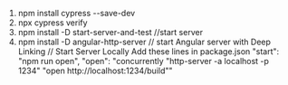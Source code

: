 1) npm install cypress --save-dev
2) npx cypress verify
3) npm install -D start-server-and-test //start server
4) npm install -D angular-http-server // start Angular server with Deep Linking
 // Start Server Locally Add these lines in package.json
     "start": "npm run open",
    "open": "concurrently \"http-server -a localhost -p 1234\" \"open http://localhost:1234/build\""
